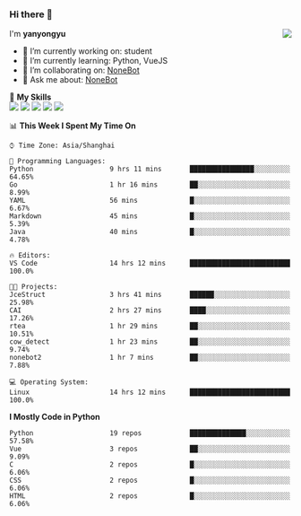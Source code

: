 ### Hi there 👋

<a href="#">
  <img align="right" src="https://github-readme-stats.vercel.app/api?username=yanyongyu&count_private=true&show_icons=true&bg_color=15,f2f7fd,E0EAFC" />
</a>

I'm **yanyongyu**

- 🔭 I’m currently working on: student
- 🌱 I’m currently learning: Python, VueJS
- 👯 I’m collaborating on: [NoneBot](https://github.com/nonebot)
- 💬 Ask me about: [NoneBot](https://github.com/nonebot)

🌟 **My Skills**  
![](https://img.shields.io/badge/-Python-3e74a2?style=flat-square&logo=Python&logoColor=fff)
![](https://img.shields.io/badge/-Vue-4fc08d?style=flat-square&logo=Vue.js&logoColor=fff)
![](https://img.shields.io/badge/-Node.js-339933?style=flat-square&logo=Node.js&logoColor=fff)
![](https://img.shields.io/badge/-Docker-2496ED?style=flat-square&logo=Docker&logoColor=fff)
![](https://img.shields.io/badge/-Linux-000000?style=flat-square&logo=Linux&logoColor=fff)

<!--START_SECTION:waka-->
📊 **This Week I Spent My Time On** 

```text
⌚︎ Time Zone: Asia/Shanghai

💬 Programming Languages: 
Python                   9 hrs 11 mins       ████████████████░░░░░░░░░   64.65% 
Go                       1 hr 16 mins        ██░░░░░░░░░░░░░░░░░░░░░░░   8.99% 
YAML                     56 mins             █░░░░░░░░░░░░░░░░░░░░░░░░   6.67% 
Markdown                 45 mins             █░░░░░░░░░░░░░░░░░░░░░░░░   5.39% 
Java                     40 mins             █░░░░░░░░░░░░░░░░░░░░░░░░   4.78%

🔥 Editors: 
VS Code                  14 hrs 12 mins      █████████████████████████   100.0%

🐱‍💻 Projects: 
JceStruct                3 hrs 41 mins       ██████░░░░░░░░░░░░░░░░░░░   25.98% 
CAI                      2 hrs 27 mins       ████░░░░░░░░░░░░░░░░░░░░░   17.26% 
rtea                     1 hr 29 mins        ██░░░░░░░░░░░░░░░░░░░░░░░   10.51% 
cow_detect               1 hr 23 mins        ██░░░░░░░░░░░░░░░░░░░░░░░   9.74% 
nonebot2                 1 hr 7 mins         ██░░░░░░░░░░░░░░░░░░░░░░░   7.88%

💻 Operating System: 
Linux                    14 hrs 12 mins      █████████████████████████   100.0%

```

**I Mostly Code in Python** 

```text
Python                   19 repos            ██████████████░░░░░░░░░░░   57.58% 
Vue                      3 repos             ██░░░░░░░░░░░░░░░░░░░░░░░   9.09% 
C                        2 repos             █░░░░░░░░░░░░░░░░░░░░░░░░   6.06% 
CSS                      2 repos             █░░░░░░░░░░░░░░░░░░░░░░░░   6.06% 
HTML                     2 repos             █░░░░░░░░░░░░░░░░░░░░░░░░   6.06%

```



<!--END_SECTION:waka-->
